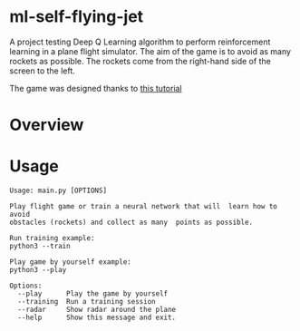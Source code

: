 # ml-self-flying-jet
A project testing Deep Q Learning algorithm to perform
reinforcement learning in a plane flight simulator. 
The aim of the game is to avoid as many rockets as possible. 
The rockets come from the right-hand side of the screen to the left.

The game was designed thanks to [this tutorial](https://realpython.com/pygame-a-primer/#game-speed)

# Overview

# Usage

```
Usage: main.py [OPTIONS]

Play flight game or train a neural network that will  learn how to avoid
obstacles (rockets) and collect as many  points as possible.

Run training example: 
python3 --train

Play game by yourself example: 
python3 --play

Options:
  --play      Play the game by yourself
  --training  Run a training session
  --radar     Show radar around the plane
  --help      Show this message and exit.
```